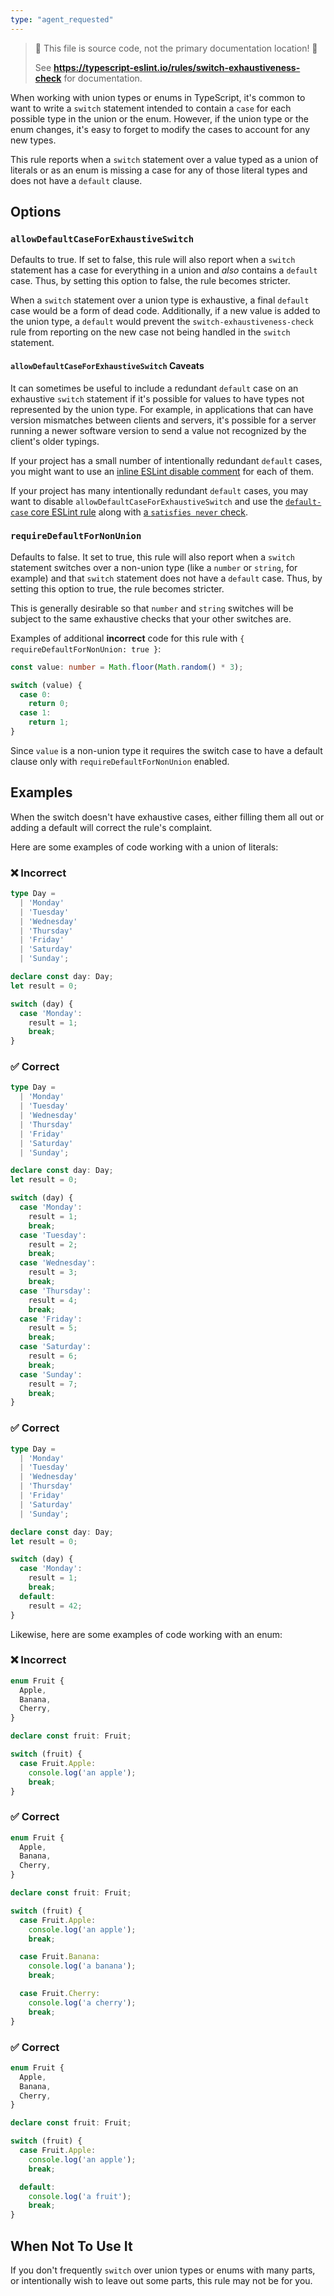 ```yaml
---
type: "agent_requested"
---
```


> 🛑 This file is source code, not the primary documentation location! 🛑
>
> See **https://typescript-eslint.io/rules/switch-exhaustiveness-check** for documentation.

When working with union types or enums in TypeScript, it's common to want to write a `switch` statement intended to contain a `case` for each possible type in the union or the enum.
However, if the union type or the enum changes, it's easy to forget to modify the cases to account for any new types.

This rule reports when a `switch` statement over a value typed as a union of literals or as an enum is missing a case for any of those literal types and does not have a `default` clause.

## Options

### `allowDefaultCaseForExhaustiveSwitch`

Defaults to true. If set to false, this rule will also report when a `switch` statement has a case for everything in a union and _also_ contains a `default` case. Thus, by setting this option to false, the rule becomes stricter.

When a `switch` statement over a union type is exhaustive, a final `default` case would be a form of dead code.
Additionally, if a new value is added to the union type, a `default` would prevent the `switch-exhaustiveness-check` rule from reporting on the new case not being handled in the `switch` statement.

#### `allowDefaultCaseForExhaustiveSwitch` Caveats

It can sometimes be useful to include a redundant `default` case on an exhaustive `switch` statement if it's possible for values to have types not represented by the union type.
For example, in applications that can have version mismatches between clients and servers, it's possible for a server running a newer software version to send a value not recognized by the client's older typings.

If your project has a small number of intentionally redundant `default` cases, you might want to use an [inline ESLint disable comment](https://eslint.org/docs/latest/use/configure/rules#using-configuration-comments-1) for each of them.

If your project has many intentionally redundant `default` cases, you may want to disable `allowDefaultCaseForExhaustiveSwitch` and use the [`default-case` core ESLint rule](https://eslint.org/docs/latest/rules/default-case) along with [a `satisfies never` check](https://www.typescriptlang.org/play?#code/C4TwDgpgBAYgTgVwJbCgXigcgIZjAGwkygB8sAjbAO2u0wG4AoRgMwSoGNgkB7KqBAGcI8ZMAAULRCgBcsacACUcwcDhIqAcygBvRlCiCA7ig4ALKJIWLd+g1A7ZhWXASJy99+3AjAEcfhw8QgApZA4iJi8AX2YvR2dMShoaTA87Lx8-AIpaGjCkCIYMqFiSgBMIFmwEfGB0rwMpMUNsbkEWJAhBKCoIADcIOCjGrP9A9gBrKh4jKgKikYNY5cZYoA).

### `requireDefaultForNonUnion`

Defaults to false. It set to true, this rule will also report when a `switch` statement switches over a non-union type (like a `number` or `string`, for example) and that `switch` statement does not have a `default` case. Thus, by setting this option to true, the rule becomes stricter.

This is generally desirable so that `number` and `string` switches will be subject to the same exhaustive checks that your other switches are.

Examples of additional **incorrect** code for this rule with `{ requireDefaultForNonUnion: true }`:

```ts option='{ "requireDefaultForNonUnion": true }' showPlaygroundButton
const value: number = Math.floor(Math.random() * 3);

switch (value) {
  case 0:
    return 0;
  case 1:
    return 1;
}
```

Since `value` is a non-union type it requires the switch case to have a default clause only with `requireDefaultForNonUnion` enabled.

<!--/tabs-->

## Examples

When the switch doesn't have exhaustive cases, either filling them all out or adding a default will correct the rule's complaint.

Here are some examples of code working with a union of literals:

<!--tabs-->

### ❌ Incorrect

```ts
type Day =
  | 'Monday'
  | 'Tuesday'
  | 'Wednesday'
  | 'Thursday'
  | 'Friday'
  | 'Saturday'
  | 'Sunday';

declare const day: Day;
let result = 0;

switch (day) {
  case 'Monday':
    result = 1;
    break;
}
```

### ✅ Correct

```ts
type Day =
  | 'Monday'
  | 'Tuesday'
  | 'Wednesday'
  | 'Thursday'
  | 'Friday'
  | 'Saturday'
  | 'Sunday';

declare const day: Day;
let result = 0;

switch (day) {
  case 'Monday':
    result = 1;
    break;
  case 'Tuesday':
    result = 2;
    break;
  case 'Wednesday':
    result = 3;
    break;
  case 'Thursday':
    result = 4;
    break;
  case 'Friday':
    result = 5;
    break;
  case 'Saturday':
    result = 6;
    break;
  case 'Sunday':
    result = 7;
    break;
}
```

### ✅ Correct

```ts
type Day =
  | 'Monday'
  | 'Tuesday'
  | 'Wednesday'
  | 'Thursday'
  | 'Friday'
  | 'Saturday'
  | 'Sunday';

declare const day: Day;
let result = 0;

switch (day) {
  case 'Monday':
    result = 1;
    break;
  default:
    result = 42;
}
```

<!--/tabs-->

Likewise, here are some examples of code working with an enum:

<!--tabs-->

### ❌ Incorrect

```ts
enum Fruit {
  Apple,
  Banana,
  Cherry,
}

declare const fruit: Fruit;

switch (fruit) {
  case Fruit.Apple:
    console.log('an apple');
    break;
}
```

### ✅ Correct

```ts
enum Fruit {
  Apple,
  Banana,
  Cherry,
}

declare const fruit: Fruit;

switch (fruit) {
  case Fruit.Apple:
    console.log('an apple');
    break;

  case Fruit.Banana:
    console.log('a banana');
    break;

  case Fruit.Cherry:
    console.log('a cherry');
    break;
}
```

### ✅ Correct

```ts
enum Fruit {
  Apple,
  Banana,
  Cherry,
}

declare const fruit: Fruit;

switch (fruit) {
  case Fruit.Apple:
    console.log('an apple');
    break;

  default:
    console.log('a fruit');
    break;
}
```

<!--/tabs-->

## When Not To Use It

If you don't frequently `switch` over union types or enums with many parts, or intentionally wish to leave out some parts, this rule may not be for you.
